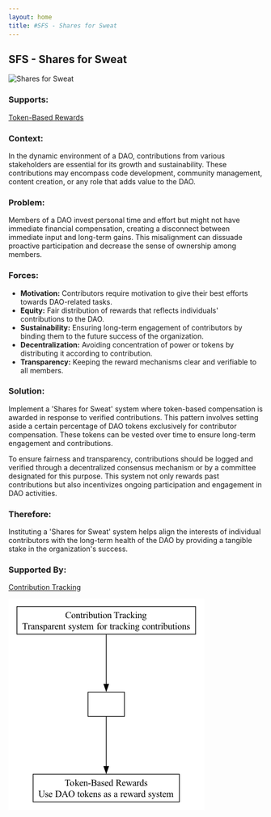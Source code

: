 ```yaml
---
layout: home
title: #SFS - Shares for Sweat
---
```


## SFS - Shares for Sweat

![Shares for Sweat](./output/illustration/shares_for_sweat_illustration_v3.png)

### Supports:

[Token-Based Rewards](./token_based_rewards.html)

### Context:

In the dynamic environment of a DAO, contributions from various stakeholders are essential for its growth and sustainability. These contributions may encompass code development, community management, content creation, or any role that adds value to the DAO.

### Problem:

Members of a DAO invest personal time and effort but might not have immediate financial compensation, creating a disconnect between immediate input and long-term gains. This misalignment can dissuade proactive participation and decrease the sense of ownership among members.

### Forces:

- **Motivation:** Contributors require motivation to give their best efforts towards DAO-related tasks.
- **Equity:** Fair distribution of rewards that reflects individuals' contributions to the DAO.
- **Sustainability:** Ensuring long-term engagement of contributors by binding them to the future success of the organization.
- **Decentralization:** Avoiding concentration of power or tokens by distributing it according to contribution.
- **Transparency:** Keeping the reward mechanisms clear and verifiable to all members.

### Solution:

Implement a 'Shares for Sweat' system where token-based compensation is awarded in response to verified contributions. This pattern involves setting aside a certain percentage of DAO tokens exclusively for contributor compensation. These tokens can be vested over time to ensure long-term engagement and contributions.
  
To ensure fairness and transparency, contributions should be logged and verified through a decentralized consensus mechanism or by a committee designated for this purpose. This system not only rewards past contributions but also incentivizes ongoing participation and engagement in DAO activities. 

### Therefore:

Instituting a 'Shares for Sweat' system helps align the interests of individual contributors with the long-term health of the DAO by providing a tangible stake in the organization's success.

### Supported By:
[Contribution Tracking](./contribution_tracking.html)

![Shares for Sweat](./output/shares_for_sweat_specific_graph_v3.png)